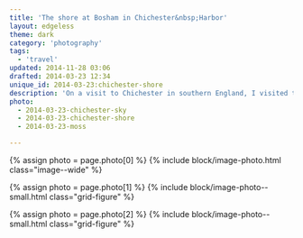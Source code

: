 ```yaml
---
title: 'The shore at Bosham in Chichester&nbsp;Harbor'
layout: edgeless
theme: dark
category: 'photography'
tags:
  - 'travel'
updated: 2014-11-28 03:06
drafted: 2014-03-23 12:34
unique_id: 2014-03-23:chichester-shore
description: 'On a visit to Chichester in southern England, I visited the waterside at Bosham.'
photo:
  - 2014-03-23-chichester-sky
  - 2014-03-23-chichester-shore
  - 2014-03-23-moss

---
```


{% assign photo = page.photo[0] %}
{% include block/image-photo.html class="image--wide" %}

<div class="grid--wide">
  {% assign photo = page.photo[1] %}
  {% include block/image-photo--small.html class="grid-figure" %}

  {% assign photo = page.photo[2] %}
  {% include block/image-photo--small.html class="grid-figure" %}
</div>
